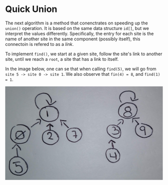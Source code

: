 # Quick Union

The next algorithm is a method that conenctrates on speeding up the `union()` operation. It is based on the same data structure `id[]`, but we interpret the values differently. Specifically, the entry for each site is the name of another site in the same component (possibly itself), this connectoin is refered to as a *link*.

To implement `find()`, we start at a given site, follow the site's link to another site, until we reach a `root`, a site that has a link to itself. 

In the image below, one can se that when calling `find(5)`, we will go from `site 5 -> site 0 -> site 1`.
We also observe that `fin(4) = 8`, and `find(1) = 1`.

<img src="https://github.com/Nerdrigo/algorithms/blob/master/1_dynamic_connectivity/images/1_quick_union_graph.jpg" width="600" height="300">
